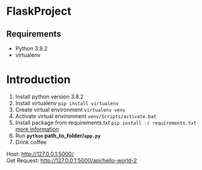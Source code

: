 # FlaskProject

## Requirements
- Python 3.8.2
- virtualenv

# Introduction
1. Install python version 3.8.2
2. Install virtualenv           `pip install virtualenv` 
3. Create virtual environment    `virtualenv venv`
4. Activate virtual environment  `venv/Scripts/activate.bat`
5. Install package from requirements.txt `pip install -r requirements.txt` [more information](https://youtu.be/wTh-D8GTjeA)
6. Run **`python` path_to_folder/`app.py`**
7. Drink coffee

Host: http://127.0.0.1:5000/ 
<br/>
Get Request: http://127.0.0.1:5000/api/hello-world-2
